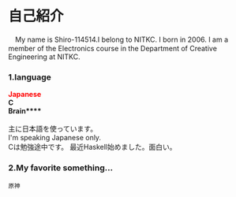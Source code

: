 # 自己紹介
　My name is Shiro-114514.I belong to NITKC.
I born in 2006. 
I am a member of the Electronics course in the Department of Creative Engineering at NITKC.
### 1.language
<font color=red>**Japanese**</font><br>**C**<br>**Brain\*\*\*\***<br><br>
    主に日本語を使っています。<br>I'm speaking Japanese only.<br>
    Cは勉強途中です。
    最近Haskell始めました。面白い。

### 2.My favorite something...
    原神

